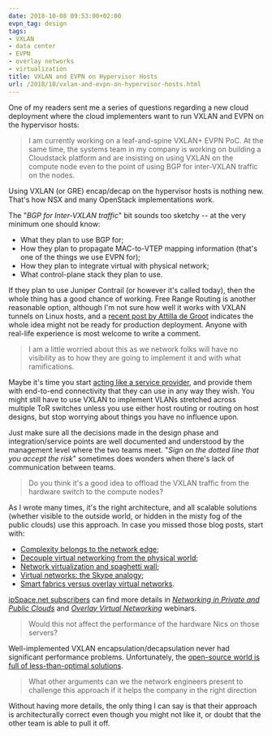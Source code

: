 ```yaml
---
date: 2018-10-08 09:53:00+02:00
evpn_tag: design
tags:
- VXLAN
- data center
- EVPN
- overlay networks
- virtualization
title: VXLAN and EVPN on Hypervisor Hosts
url: /2018/10/vxlan-and-evpn-on-hypervisor-hosts.html
---
```

One of my readers sent me a series of questions regarding a new cloud deployment where the cloud implementers want to run VXLAN and EVPN on the hypervisor hosts:

> I am currently working on a leaf-and-spine VXLAN+ EVPN PoC. At the same time, the systems team in my company is working on building a Cloudstack platform and are insisting on using VXLAN on the compute node even to the point of using BGP for inter-VXLAN traffic on the nodes.

Using VXLAN (or GRE) encap/decap on the hypervisor hosts is nothing new. That's how NSX and many OpenStack implementations work.
<!--more-->
The "*BGP for Inter-VXLAN traffic*" bit sounds too sketchy -- at the very minimum one should know:

-   What they plan to use BGP for;
-   How they plan to propagate MAC-to-VTEP mapping information (that's one of the things we use EVPN for);
-   How they plan to integrate virtual with physical network;
-   What control-plane stack they plan to use.

If they plan to use Juniper Contrail (or however it's called today), then the whole thing has a good chance of working. Free Range Routing is another reasonable option, although I'm not sure how well it works with VXLAN tunnels on Linux hosts, and a [recent post by Attilla de Groot](https://cumulusnetworks.com/blog/evpn-host/) indicates the whole idea might not be ready for production deployment. Anyone with real-life experience is most welcome to write a comment.

> I am a little worried about this as we network folks will have no visibility as to how they are going to implement it and with what ramifications.

Maybe it's time you start [acting like a service provider](/2016/08/networking-is-infrastructure-get-used.html), and provide them with end-to-end connectivity that they can use in any way they wish. You might still have to use VXLAN to implement VLANs stretched across multiple ToR switches unless you use either host routing or routing on host designs, but stop worrying about things you have no influence upon.

Just make sure all the decisions made in the design phase and integration/service points are well documented and understood by the management level where the two teams meet. "*Sign on the dotted line that you accept the risk*" sometimes does wonders when there's lack of communication between teams.

> Do you think it's a good idea to offload the VXLAN traffic from the hardware switch to the compute nodes?

As I wrote many times, it's the right architecture, and all scalable solutions (whether visible to the outside world, or hidden in the misty fog of the public clouds) use this approach. In case you missed those blog posts, start with:

-   [Complexity belongs to the network edge](/2011/05/complexity-belongs-to-network-edge.html);
-   [Decouple virtual networking from the physical world](/2011/12/decouple-virtual-networking-from.html);
-   [Network virtualization and spaghetti wall](/2013/06/network-virtualization-and-spaghetti.html);
-   [Virtual networks: the Skype analogy](/2012/05/virtual-networks-skype-analogy.html);
-   [Smart fabrics versus overlay virtual networks](/2013/07/smart-fabrics-versus-overlay-virtual.html).

[ipSpace.net subscribers](https://www.ipspace.net/Subscription) can find more details in [*Networking in Private and Public Clouds*](https://www.ipspace.net/Networking_in_Private_and_Public_Clouds) and [*Overlay Virtual Networking*](https://www.ipspace.net/Overlay_Virtual_Networking) webinars.

> Would this not affect the performance of the hardware Nics on those servers?

Well-implemented VXLAN encapsulation/decapsulation never had significant performance problems. Unfortunately, the [open-source world is full of less-than-optimal solutions](/2014/11/open-vswitch-performance-revisited.html).

> What other arguments can we the network engineers present to challenge this approach if it helps the company in the right direction

Without having more details, the only thing I can say is that their approach is architecturally correct even though you might not like it, or doubt that the other team is able to pull it off.
